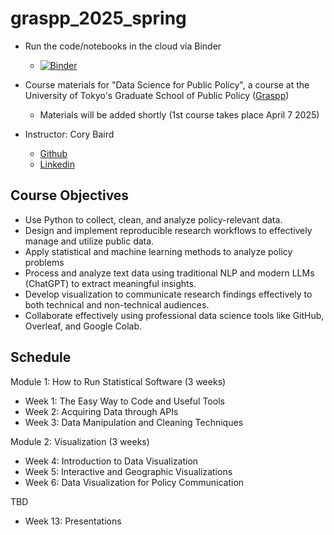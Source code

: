 # graspp_2025_spring

- Run the code/notebooks in the cloud via Binder
  - [![Binder](https://mybinder.org/badge_logo.svg)](https://mybinder.org/v2/gh/Data-Science-Public-Policy/graspp-25S-trade/HEAD)

- Course materials for "Data Science for Public Policy", a course at the University of Tokyo's Graduate School of Public Policy ([Graspp](https://www.pp.u-tokyo.ac.jp/en/))
  - Materials will be added shortly (1st course takes place April 7 2025)
- Instructor: Cory Baird
  - [Github](http://github.com/corybaird)
  - [Linkedin](https://www.linkedin.com/in/cory-baird-mn/)

## Course Objectives

- Use Python to collect, clean, and analyze policy-relevant data.
- Design and implement reproducible research workflows to effectively manage and utilize public data.
- Apply statistical and machine learning methods to analyze policy problems 
- Process and analyze text data using traditional NLP and modern LLMs (ChatGPT) to extract meaningful insights.
- Develop visualization to communicate research findings effectively to both technical and non-technical audiences.
- Collaborate effectively using professional data science tools like GitHub, Overleaf, and Google Colab.

## Schedule

Module 1: How to Run Statistical Software (3 weeks)
- Week 1: The Easy Way to Code and Useful Tools
- Week 2: Acquiring Data through APIs
- Week 3: Data Manipulation and Cleaning Techniques

Module 2: Visualization (3 weeks)
- Week 4: Introduction to Data Visualization 
- Week 5: Interactive and Geographic Visualizations
- Week 6: Data Visualization for Policy Communication

TBD

- Week 13: Presentations 


